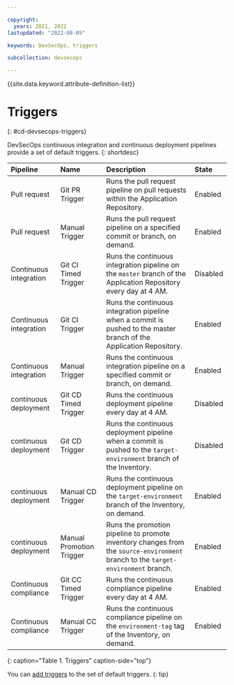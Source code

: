 ```yaml
---

copyright:
  years: 2021, 2022
lastupdated: "2022-08-05"

keywords: DevSecOps, triggers

subcollection: devsecops

---
```


{{site.data.keyword.attribute-definition-list}}

# Triggers
{: #cd-devsecops-triggers}

DevSecOps continuous integration and continuous deployment pipelines provide a set of default triggers.
{: shortdesc}

|Pipeline |Name	|Description |State |
|:----------|:------------------------------|:------------------|:----------|
|Pull request		|Git PR Trigger		|Runs the pull request pipeline on pull requests within the Application Repository.			|Enabled			|
|Pull request 		|Manual Trigger 		|Runs the pull request pipeline on a specified commit or branch, on demand.			|Enabled			|
|Continuous integration		|Git CI Timed Trigger		|Runs the continuous integration pipeline on the `master` branch of the Application Repository every day at 4 AM. |Disabled			|
|Continuous integration		|Git CI Trigger		|Runs the continuous integration pipeline when a commit is pushed to the master branch of the Application Repository.	|Enabled			|
|Continuous integration		|Manual Trigger 		|Runs the continuous integration pipeline on a specified commit or branch, on demand.		|Enabled			|
|continuous deployment		|Git CD Timed Trigger		|Runs the continuous deployment pipeline every day at 4 AM.	|Disabled			|
|continuous deployment		|Git CD Trigger		|Runs the continuous deployment pipeline when a commit is pushed to the `target-environment` branch of the Inventory.	|Disabled			|
|continuous deployment		|Manual CD Trigger		|Runs the continuous deployment pipeline on the `target-environment` branch of the Inventory, on demand.	|Enabled			|
|continuous deployment		|Manual Promotion Trigger		|Runs the promotion pipeline to promote inventory changes from the `source-environment` branch to the `target-environment` branch.	|Enabled			|
|Continuous compliance		|Git CC Timed Trigger		|Runs the continuous compliance pipeline every day at 4 AM.	|Enabled			|
|Continuous compliance		|Manual CC Trigger		|Runs the continuous compliance pipeline on the `environment-tag` tag of the Inventory, on demand.	|Enabled			|
{: caption="Table 1. Triggers" caption-side="top"}

You can [add triggers](/docs/devsecops?topic=devsecops-cd-devsecops-add-pipeline-triggers) to the set of default triggers.
{: tip}
